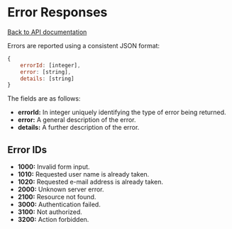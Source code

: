 # Error Responses

[Back to API documentation](./api.md)

Errors are reported using a consistent JSON format:

```javascript
{
	errorId: [integer],
	error: [string],
	details: [string]
}
```

The fields are as follows:
* __errorId:__ In integer uniquely identifying the type of error being returned.
* __error:__ A general description of the error.
* __details:__ A further description of the error.

## Error IDs
* __1000:__ Invalid form input.
* __1010:__ Requested user name is already taken.
* __1020:__ Requested e-mail address is already taken.
* __2000:__ Unknown server error.
* __2100:__ Resource not found.
* __3000:__ Authentication failed.
* __3100:__ Not authorized.
* __3200:__ Action forbidden.
